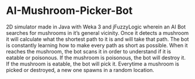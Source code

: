# AI-Mushroom-Picker-Bot
2D simulator made in Java with Weka 3 and jFuzzyLogic wherein an AI Bot searches for mushrooms in it’s general vicinity.
Once it detects a mushroom it will calculate what the shortest path to it is and will take that path.
The bot is constantly learning how to make every path as short as possible.
When it reaches the mushroom, the bot scans it in order to understand if it is eatable or poisonous.
If the mushroom is poisonous, the bot will destroy it. If the mushroom is eatable, the bot will pick it.
Everytime a mushroom is picked or destroyed, a new one spawns in a random location.
